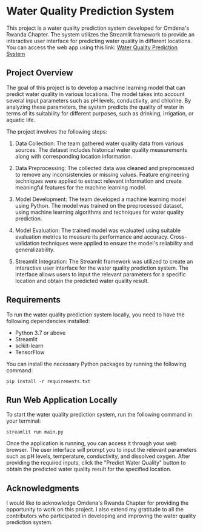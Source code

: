 # Water Quality Prediction System

This project is a water quality prediction system developed for Omdena's Rwanda Chapter. The system utilizes the Streamlit framework to provide an interactive user interface for predicting water quality in different locations.<br>
You can access the web app using this link: [Water Quality Prediction System](https://water-quality-prediction-app.streamlit.app)

## Project Overview

The goal of this project is to develop a machine learning model that can predict water quality in various locations. The model takes into account several input parameters such as pH levels, conductivity, and chlorine. By analyzing these parameters, the system predicts the quality of water in terms of its suitability for different purposes, such as drinking, irrigation, or aquatic life.

The project involves the following steps:

1. Data Collection: The team gathered water quality data from various sources. The dataset includes historical water quality measurements along with corresponding location information.

2. Data Preprocessing: The collected data was cleaned and preprocessed to remove any inconsistencies or missing values. Feature engineering techniques were applied to extract relevant information and create meaningful features for the machine learning model.

3. Model Development: The team developed a machine learning model using Python. The model was trained on the preprocessed dataset, using machine learning algorithms and techniques for water quality prediction.

4. Model Evaluation: The trained model was evaluated using suitable evaluation metrics to measure its performance and accuracy. Cross-validation techniques were applied to ensure the model's reliability and generalizability.

5. Streamlit Integration: The Streamlit framework was utilized to create an interactive user interface for the water quality prediction system. The interface allows users to input the relevant parameters for a specific location and obtain the predicted water quality result.


## Requirements

To run the water quality prediction system locally, you need to have the following dependencies installed:

- Python 3.7 or above
- Streamlit
- scikit-learn
- TensorFlow

You can install the necessary Python packages by running the following command:

```shell
pip install -r requirements.txt
```

## Run Web Application Locally

To start the water quality prediction system, run the following command in your terminal:

```shell
streamlit run main.py
```

Once the application is running, you can access it through your web browser. The user interface will prompt you to input the relevant parameters such as pH levels, temperature, conductivity, and dissolved oxygen. After providing the required inputs, click the "Predict Water Quality" button to obtain the predicted water quality result for the specified location.


## Acknowledgments

I would like to acknowledge Omdena's Rwanda Chapter for providing the opportunity to work on this project. I also extend my gratitude to all the contributors who participated in developing and improving the water quality prediction system.